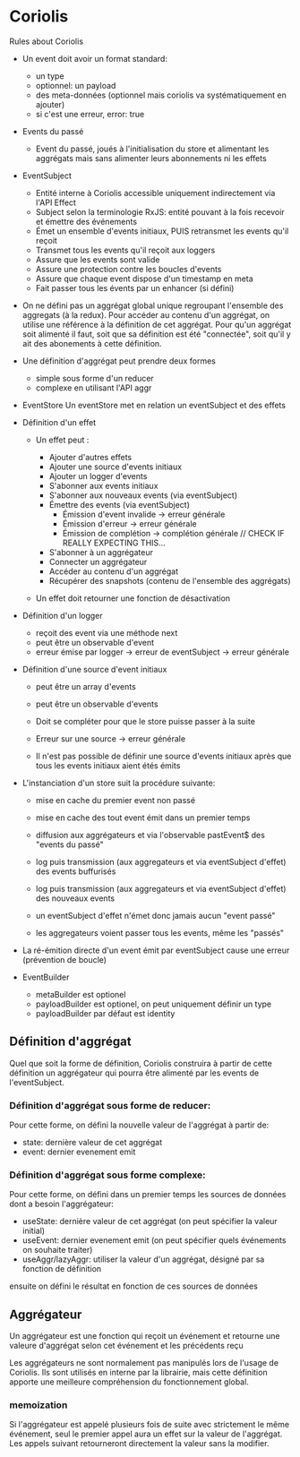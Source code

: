 # Coriolis

Rules about Coriolis

- Un event doit avoir un format standard:
  - un type
  - optionnel: un payload
  - des meta-données (optionnel mais coriolis va systématiquement en ajouter)
  - si c'est une erreur, error: true

- Events du passé

  - Event du passé, joués à l'initialisation du store et alimentant les aggrégats mais sans alimenter leurs
    abonnements ni les effets

- EventSubject
  - Entité interne à Coriolis accessible uniquement indirectement via l'API Effect
  - Subject selon la terminologie RxJS: entité pouvant à la fois recevoir et émettre des événements
  - Émet un ensemble d'events initiaux, PUIS retransmet les events qu'il reçoit
  - Transmet tous les events qu'il reçoit aux loggers
  - Assure que les events sont valide
  - Assure une protection contre les boucles d'events
  - Assure que chaque event dispose d'un timestamp en meta
  - Fait passer tous les évents par un enhancer (si défini)

- On ne défini pas un aggrégat global unique regroupant l'ensemble des aggregats (à la redux).
  Pour accéder au contenu d'un aggrégat, on utilise une référence à la définition de cet aggrégat.
  Pour qu'un aggrégat soit alimenté il faut, soit que sa définition est été "connectée", soit
  qu'il y ait des abonements à cette définition.

- Une définition d'aggrégat peut prendre deux formes
  - simple sous forme d'un reducer
  - complexe en utilisant l'API aggr

- EventStore
  Un eventStore met en relation un eventSubject et des effets

- Définition d'un effet
  - Un effet peut :
    - Ajouter d'autres effets
    - Ajouter une source d'events initiaux
    - Ajouter un logger d'events
    - S'abonner aux events initiaux
    - S'abonner aux nouveaux events (via eventSubject)
    - Émettre des events (via eventSubject)
      - Émission d'event invalide -> erreur générale
      - Émission d'erreur -> erreur générale
      - Émission de complétion -> complétion générale // CHECK IF REALLY EXPECTING THIS...
    - S'abonner à un aggrégateur
    - Connecter un aggrégateur
    - Accéder au contenu d'un aggrégat
    - Récupérer des snapshots (contenu de l'ensemble des aggrégats)

  - Un effet doit retourner une fonction de désactivation

- Définition d'un logger
  - reçoit des event via une méthode next
  - peut être un observable d'event
  - erreur émise par logger -> erreur de eventSubject -> erreur générale

- Définition d'une source d'event initiaux
  - peut être un array d'events
  - peut être un observable d'events

  - Doit se compléter pour que le store puisse passer à la suite
  - Erreur sur une source -> erreur générale
  - Il n'est pas possible de définir une source d'events initiaux après que tous les events initiaux aient étés émits

- L'instanciation d'un store suit la procédure suivante:

  - mise en cache du premier event non passé
  - mise en cache des tout event émit dans un premier temps
  - diffusion aux aggrégateurs et via l'observable pastEvent\$ des "events du passé"
  - log puis transmission (aux aggregateurs et via eventSubject d'effet) des events buffurisés
  - log puis transmission (aux aggregateurs et via eventSubject d'effet) des nouveaux events

  - un eventSubject d'effet n'émet donc jamais aucun "event passé"
  - les aggregateurs voient passer tous les events, même les "passés"

- La ré-émition directe d'un event émit par eventSubject cause une erreur (prévention de boucle)


- EventBuilder
  - metaBuilder est optionel
  - payloadBuilder est optionel, on peut uniquement définir un type
  - payloadBuilder par défaut est identity

## Définition d'aggrégat

Quel que soit la forme de définition, Coriolis construira à partir de cette définition un
aggrégateur qui pourra être alimenté par les events de l'eventSubject.

### Définition d'aggrégat sous forme de reducer:

Pour cette forme, on défini la nouvelle valeur de l'aggrégat à partir de:
- state: dernière valeur de cet aggrégat
- event: dernier evenement emit

### Définition d'aggrégat sous forme complexe:

Pour cette forme, on défini dans un premier temps les sources de données dont a besoin l'aggrégateur:
- useState: dernière valeur de cet aggrégat (on peut spécifier la valeur initial)
- useEvent: dernier evenement emit (on peut spécifier quels événements on souhaite traiter)
- useAggr/lazyAggr: utiliser la valeur d'un aggrégat, désigné par sa fonction de définition

ensuite on défini le résultat en fonction de ces sources de données

## Aggrégateur

Un aggrégateur est une fonction qui reçoit un événement et retourne une valeure d'aggrégat selon cet événement et
les précédents reçu

Les aggrégateurs ne sont normalement pas manipulés lors de l'usage de Coriolis. Ils sont utilisés en interne par
la librairie, mais cette définition apporte une meilleure compréhension du fonctionnement global.

### memoization

Si l'aggrégateur est appelé plusieurs fois de suite avec strictement le même événement, seul le premier appel
aura un effet sur la valeur de l'aggrégat. Les appels suivant retourneront directement la valeur sans la modifier.
